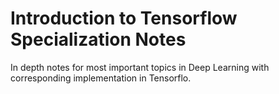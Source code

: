 # Introduction to Tensorflow Specialization Notes

In depth notes for most important topics in Deep Learning with corresponding implementation in Tensorflo.
